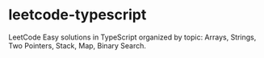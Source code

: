 # leetcode-typescript
LeetCode Easy solutions in TypeScript organized by topic: Arrays, Strings, Two Pointers, Stack, Map, Binary Search.
